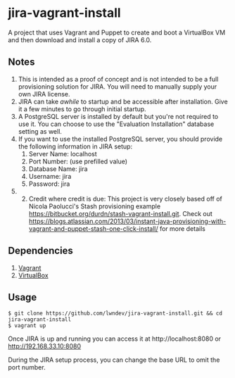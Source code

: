 jira-vagrant-install
===================

A project that uses Vagrant and Puppet to create and boot a VirtualBox VM and then download and install a copy of JIRA 6.0.  

## Notes

1. This is intended as a proof of concept and is not intended to be a full provisioning solution for JIRA.  You will need to manually supply your own JIRA license.
2. JIRA can take *awhile* to startup and be accessible after installation.  Give it a few minutes to go through initial startup.
2. A PostgreSQL server is installed by default but you're not required to use it.  You can choose to use the "Evaluation Installation" database setting as well.
4. If you want to use the installed PostgreSQL server, you should provide the following information in JIRA setup:
	1. Server Name: localhost
	2. Port Number: (use prefilled value)
	3. Database Name: jira
	4. Username: jira
	5. Password: jira
5. 2. Credit where credit is due: This project is very closely based off of Nicola Paolucci's Stash provisioning example https://bitbucket.org/durdn/stash-vagrant-install.git. Check out https://blogs.atlassian.com/2013/03/instant-java-provisioning-with-vagrant-and-puppet-stash-one-click-install/ for more details 
	

## Dependencies

1. [Vagrant](http://downloads.vagrantup.com/)
2. [VirtualBox](https://www.virtualbox.org/wiki/Downloads)

## Usage

	$ git clone https://github.com/lwndev/jira-vagrant-install.git && cd jira-vagrant-install
	$ vagrant up

Once JIRA is up and running you can access it at http://localhost:8080 or http://192.168.33.10:8080

During the JIRA setup process, you can change the base URL to omit the port number.
